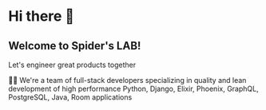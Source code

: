 # Hi there 👋

## Welcome to Spider's LAB!

Let's engineer great products together

🙋‍♀️ We're a team of full-stack developers specializing in quality and lean development of high performance Python, Django, Elixir, Phoenix, GraphQL, PostgreSQL, Java, Room applications

<!--

**Here are some ideas to get you started:**

🙋‍♀️ A short introduction - what is your organization all about?
🌈 Contribution guidelines - how can the community get involved?
👩‍💻 Useful resources - where can the community find your docs? Is there anything else the community should know?
🍿 Fun facts - what does your team eat for breakfast?
🧙 Remember, you can do mighty things with the power of [Markdown](https://docs.github.com/github/writing-on-github/getting-started-with-writing-and-formatting-on-github/basic-writing-and-formatting-syntax)
-->
